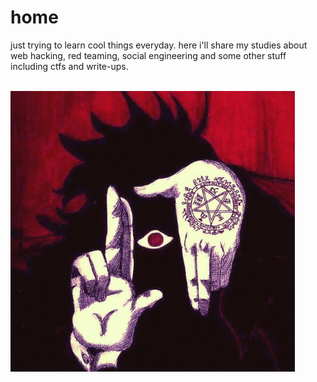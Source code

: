 # home

just trying to learn cool things everyday. here i'll share my studies about web hacking, red teaming, social engineering and some other stuff including ctfs and write-ups.
<br></br>

![](teste.png)
